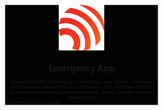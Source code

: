 <div id="top" style="justify-content: center; background-color: #020202">
  <div align="center">
    <a href="https://app.emergency.company">
      <img src="logo.png" alt="Logo" height="150">
    </a>
    <h1 align="center">Emergency App</h1>
  </div>

  <div align="center">
    Emergency builds technology to connect and serve citizens, volunteers, and emergency managers in natural disasters. This web application is a situational awareness tool for citizens before, during, and after a natural disaster event.
  </div>

  <a align="center" href="mailto:team@emergency.company">
    team@emergency.company
  </a>
</div>
